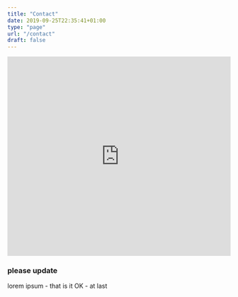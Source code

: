 ```yaml
---
title: "Contact"
date: 2019-09-25T22:35:41+01:00
type: "page"
url: "/contact"
draft: false
---
```


<iframe src="https://www.google.com/maps/embed?pb=!1m18!1m12!1m3!1d2311.4126114350647!2d-5.932270884367962!3d54.59672348026005!2m3!1f0!2f0!3f0!3m2!1i1024!2i768!4f13.1!3m3!1m2!1s0x486108562c8242a1%3A0xa923f9ba0ada408!2sBelfast%20City%20Hall!5e0!3m2!1sen!2sus!4v1569447839534!5m2!1sen!2sus" width="100%" height="450" frameborder="0" style="border:0;" allowfullscreen=""></iframe>

### please update
lorem ipsum - that is it OK - at last
